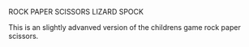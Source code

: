 ROCK PAPER SCISSORS LIZARD SPOCK

This is an slightly advanved version of the childrens game rock paper scissors.